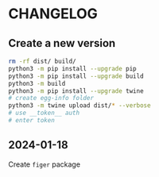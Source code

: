 # CHANGELOG

## Create a new version

```sh
rm -rf dist/ build/
python3 -m pip install --upgrade pip
python3 -m pip install --upgrade build
python3 -m build
python3 -m pip install --upgrade twine
# create egg-info folder
python3 -m twine upload dist/* --verbose
# use __token__ auth
# enter token
```

## 2024-01-18

Create `figer` package
